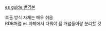 [es guide 번역본](https://iju707.gitbooks.io/elasticsearch/content/)  

호출 방식 자체는 매우 쉬움  
RDB처럼 es 자체에서 다뤄야 될 개념들이랑 분리할 것
